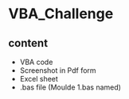 # VBA_Challenge

## content

- VBA code 
- Screenshot in Pdf form 
- Excel sheet
- .bas file (Moulde 1.bas named)
